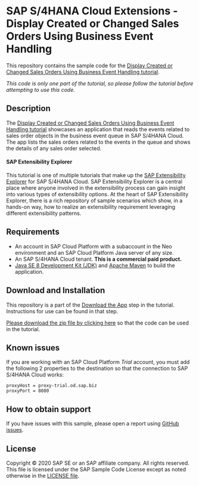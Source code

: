 # SAP S/4HANA Cloud Extensions - Display Created or Changed Sales Orders Using Business Event Handling
This repository contains the sample code for the [Display Created or Changed Sales Orders Using Business Event Handling tutorial](http://tiny.cc/s4-business-event-pull).

*This code is only one part of the tutorial, so please follow the tutorial before attempting to use this code.*

## Description

The [Display Created or Changed Sales Orders Using Business Event Handling tutorial](http://tiny.cc/s4-business-event-pull) showcases an application that reads the events related to sales order objects in the business event queue in SAP S/4HANA Cloud. The app lists the sales orders related to the events in the queue and shows the details of any sales order selected.

#### SAP Extensibility Explorer

This tutorial is one of multiple tutorials that make up the [SAP Extensibility Explorer](https://sap.com/extends4) for SAP S/4HANA Cloud.
SAP Extensibility Explorer is a central place where anyone involved in the extensibility process can gain insight into various types of extensibility options. At the heart of SAP Extensibility Explorer, there is a rich repository of sample scenarios which show, in a hands-on way, how to realize an extensibility requirement leveraging different extensibility patterns.


Requirements
-------------
- An account in SAP Cloud Platform with a subaccount in the Neo environment and an SAP Cloud Platform Java server of any size.
- An SAP S/4HANA Cloud tenant. **This is a commercial paid product.**
- [Java SE 8 Development Kit (JDK)](https://www.oracle.com/technetwork/java/javase/downloads/index.html) and [Apache Maven](http://maven.apache.org/download.cgi) to build the application.

Download and Installation
-------------
This repository is a part of the [Download the App](https://help.sap.com/viewer/1f6856bc0f3740ab877da49563de2e63/SHIP/en-US/f319d91e3686458f9357271dff1dd03c.html) step in the tutorial. Instructions for use can be found in that step.

[Please download the zip file by clicking here](https://github.com/SAP/s4hana-ext-business-event-pull/archive/master.zip) so that the code can be used in the tutorial.


Known issues
---------------------
If you are working with an SAP Cloud Platform _Trial_ account, you must add the following 2 properties to the destination so that the connection to SAP S/4HANA Cloud works:
```
proxyHost = proxy-trial.od.sap.biz
proxyPort = 8080
```

How to obtain support
---------------------
If you have issues with this sample, please open a report using [GitHub issues](https://github.com/SAP/s4hana-ext-business-event-pull/issues).

License
-------
Copyright © 2020 SAP SE or an SAP affiliate company. All rights reserved.
This file is licensed under the SAP Sample Code License except as noted otherwise in the [LICENSE file](LICENSES/Apache-2.0.txt).
